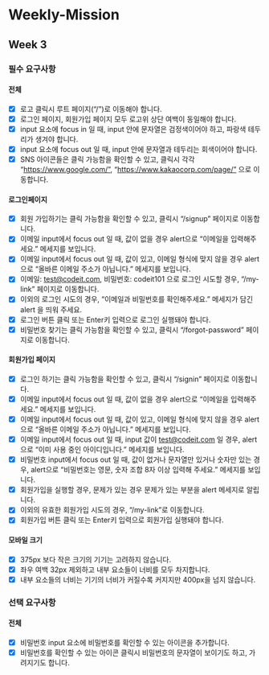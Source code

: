 # Weekly-Mission

## Week 3

### 필수 요구사항

#### 전체

- [x] 로고 클릭시 루트 페이지(“/”)로 이동해야 합니다.
- [x] 로그인 페이지, 회원가입 페이지 모두 로고위 상단 여백이 동일해야 합니다.
- [x] input 요소에 focus in 일 때, input 안에 문자열은 검정색이어야 하고, 파랑색 테두리가 생겨야 합니다.
- [x] input 요소에 focus out 일 때, input 안에 문자열과 테두리는 회색이어야 합니다.
- [x] SNS 아이콘들은 클릭 가능함을 확인할 수 있고, 클릭시 각각 “https://www.google.com/”, “https://www.kakaocorp.com/page/” 으로 이동합니다.

#### 로그인페이지

- [x] 회원 가입하기는 클릭 가능함을 확인할 수 있고, 클릭시 “/signup” 페이지로 이동합니다.
- [x] 이메일 input에서 focus out 일 때, 값이 없을 경우 alert으로 “이메일을 입력해주세요.” 메세지를 보입니다.
- [x] 이메일 input에서 focus out 일 때, 값이 있고, 이메일 형식에 맞지 않을 경우 alert으로 “올바른 이메일 주소가 아닙니다.” 메세지를 보입니다.
- [x] 이메일: test@codeit.com, 비밀번호: codeit101 으로 로그인 시도할 경우, “/my-link” 페이지로 이동합니다.
- [x] 이외의 로그인 시도의 경우, “이메일과 비밀번호를 확인해주세요.” 메세지가 담긴 alert 을 띄워 주세요.
- [x] 로그인 버튼 클릭 또는 Enter키 입력으로 로그인 실행돼야 합니다.
- [x] 비밀번호 찾기는 클릭 가능함을 확인할 수 있고, 클릭시 “/forgot-password” 페이지로 이동합니다.

#### 회원가입 페이지

- [x] 로그인 하기는 클릭 가능함을 확인할 수 있고, 클릭시 “/signin” 페이지로 이동합니다.
- [x] 이메일 input에서 focus out 일 때, 값이 없을 경우 alert으로 “이메일을 입력해주세요.” 메세지를 보입니다.
- [x] 이메일 input에서 focus out 일 때, 값이 있고, 이메일 형식에 맞지 않을 경우 alert으로 “올바른 이메일 주소가 아닙니다.” 메세지를 보입니다.
- [x] 이메일 input에서 focus out 일 때, input 값이 test@codeit.com 일 경우, alert으로 “이미 사용 중인 아이디입니다.” 메세지를 보입니다.
- [x] 비밀번호 input에서 focus out 일 때, 값이 없거나 문자열만 있거나 숫자만 있는 경우, alert으로 “비밀번호는 영문, 숫자 조합 8자 이상 입력해 주세요.” 메세지를 보입니다.
- [x] 회원가입을 실행할 경우, 문제가 있는 경우 문제가 있는 부분을 alert 메세지로 알립니다.
- [x] 이외의 유효한 회원가입 시도의 경우, “/my-link”로 이동합니다.
- [x] 회원가입 버튼 클릭 또는 Enter키 입력으로 회원가입 실행돼야 합니다.

#### 모바일 크기

- [x] 375px 보다 작은 크기의 기기는 고려하지 않습니다.
- [x] 좌우 여백 32px 제외하고 내부 요소들이 너비를 모두 차지합니다.
- [x] 내부 요소들의 너비는 기기의 너비가 커질수록 커지지만 400px을 넘지 않습니다.

### 선택 요구사항

#### 전체

- [x] 비밀번호 input 요소에 비밀번호를 확인할 수 있는 아이콘을 추가합니다.
- [x] 비밀번호를 확인할 수 있는 아이콘 클릭시 비밀번호의 문자열이 보이기도 하고, 가려지기도 합니다.
